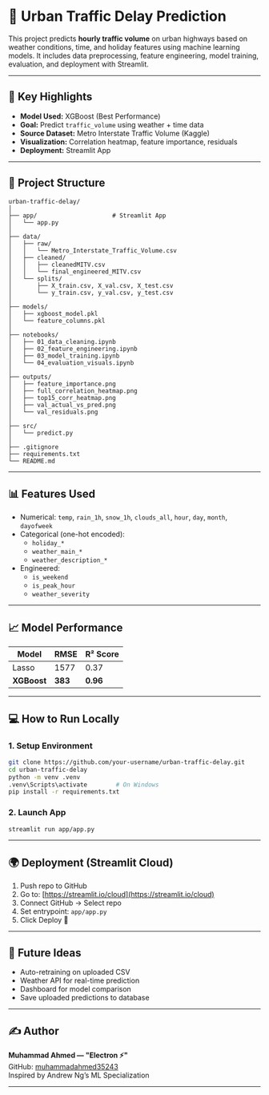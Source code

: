 # 🚦 Urban Traffic Delay Prediction

This project predicts **hourly traffic volume** on urban highways based on weather conditions, time, and holiday features using machine learning models. It includes data preprocessing, feature engineering, model training, evaluation, and deployment with Streamlit.

---

## 📌 Key Highlights

- **Model Used:** XGBoost (Best Performance)
- **Goal:** Predict `traffic_volume` using weather + time data
- **Source Dataset:** Metro Interstate Traffic Volume (Kaggle)
- **Visualization:** Correlation heatmap, feature importance, residuals
- **Deployment:** Streamlit App

---

## 📁 Project Structure

```
urban-traffic-delay/
│
├── app/                     # Streamlit App
│   └── app.py
│
├── data/
│   ├── raw/
│   │   └── Metro_Interstate_Traffic_Volume.csv
│   ├── cleaned/
│   │   ├── cleanedMITV.csv
│   │   └── final_engineered_MITV.csv
│   └── splits/
│       ├── X_train.csv, X_val.csv, X_test.csv
│       └── y_train.csv, y_val.csv, y_test.csv
│
├── models/
│   ├── xgboost_model.pkl
│   └── feature_columns.pkl
│
├── notebooks/
│   ├── 01_data_cleaning.ipynb
│   ├── 02_feature_engineering.ipynb
│   ├── 03_model_training.ipynb
│   └── 04_evaluation_visuals.ipynb
│
├── outputs/
│   ├── feature_importance.png
│   ├── full_correlation_heatmap.png
│   ├── top15_corr_heatmap.png
│   ├── val_actual_vs_pred.png
│   └── val_residuals.png
│
├── src/
│   └── predict.py
│
├── .gitignore
├── requirements.txt
└── README.md
```

---

## 📊 Features Used

- Numerical: `temp`, `rain_1h`, `snow_1h`, `clouds_all`, `hour`, `day`, `month`, `dayofweek`
- Categorical (one-hot encoded):  
  - `holiday_*`  
  - `weather_main_*`  
  - `weather_description_*`
- Engineered:
  - `is_weekend`
  - `is_peak_hour`
  - `weather_severity`

---

## 📈 Model Performance

| Model        | RMSE   | R² Score |
|--------------|--------|----------|
| Lasso        | 1577   | 0.37     |
| **XGBoost**  | **383**| **0.96** |

---

## 💻 How to Run Locally

### 1. Setup Environment

```bash
git clone https://github.com/your-username/urban-traffic-delay.git
cd urban-traffic-delay
python -m venv .venv
.venv\Scripts\activate        # On Windows
pip install -r requirements.txt
```

### 2. Launch App

```bash
streamlit run app/app.py
```

---

## 🌍 Deployment (Streamlit Cloud)

1. Push repo to GitHub
2. Go to: [https://streamlit.io/cloud](https://streamlit.io/cloud)
3. Connect GitHub → Select repo
4. Set entrypoint: `app/app.py`
5. Click Deploy 🚀

---

## 🔮 Future Ideas

- Auto-retraining on uploaded CSV
- Weather API for real-time prediction
- Dashboard for model comparison
- Save uploaded predictions to database

---

## ✍️ Author

**Muhammad Ahmed — "Electron ⚡"**  
GitHub: [muhammadahmed35243](https://github.com/muhammadahmed35243)  
Inspired by Andrew Ng’s ML Specialization

---
